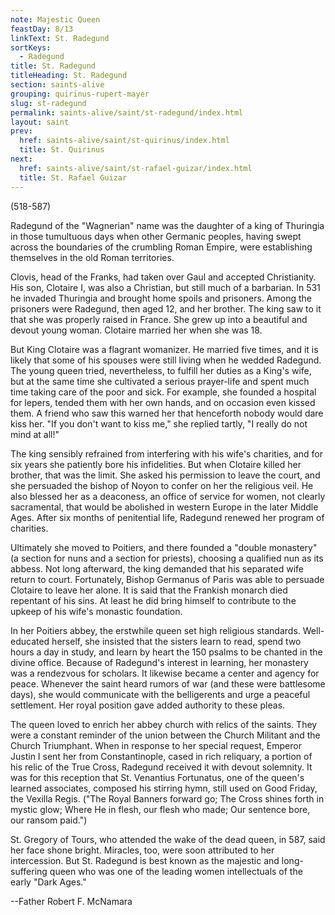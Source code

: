 ```yaml
---
note: Majestic Queen
feastDay: 8/13
linkText: St. Radegund
sortKeys:
  - Radegund
title: St. Radegund
titleHeading: St. Radegund
section: saints-alive
grouping: quirinus-rupert-mayer
slug: st-radegund
permalink: saints-alive/saint/st-radegund/index.html
layout: saint
prev:
  href: saints-alive/saint/st-quirinus/index.html
  title: St. Quirinus
next:
  href: saints-alive/saint/st-rafael-guizar/index.html
  title: St. Rafael Guizar
---
```

(518-587)

Radegund of the "Wagnerian" name was the daughter of a king of Thuringia in those tumultuous days when other Germanic peoples, having swept across the boundaries of the crumbling Roman Empire, were establishing themselves in the old Roman territories.

Clovis, head of the Franks, had taken over Gaul and accepted Christianity. His son, Clotaire I, was also a Christian, but still much of a barbarian. In 531 he invaded Thuringia and brought home spoils and prisoners. Among the prisoners were Radegund, then aged 12, and her brother. The king saw to it that she was properly raised in France. She grew up into a beautiful and devout young woman. Clotaire married her when she was 18.

But King Clotaire was a flagrant womanizer. He married five times, and it is likely that some of his spouses were still living when he wedded Radegund. The young queen tried, nevertheless, to fulfill her duties as a King's wife, but at the same time she cultivated a serious prayer-life and spent much time taking care of the poor and sick. For example, she founded a hospital for lepers, tended them with her own hands, and on occasion even kissed them. A friend who saw this warned her that henceforth nobody would dare kiss her. "If you don't want to kiss me," she replied tartly, "I really do not mind at all!"

The king sensibly refrained from interfering with his wife's charities, and for six years she patiently bore his infidelities. But when Clotaire killed her brother, that was the limit. She asked his permission to leave the court, and she persuaded the bishop of Noyon to confer on her the religious veil. He also blessed her as a deaconess, an office of service for women, not clearly sacramental, that would be abolished in western Europe in the later Middle Ages. After six months of penitential life, Radegund renewed her program of charities.

Ultimately she moved to Poitiers, and there founded a "double monastery" (a section for nuns and a section for priests), choosing a qualified nun as its abbess. Not long afterward, the king demanded that his separated wife return to court. Fortunately, Bishop Germanus of Paris was able to persuade Clotaire to leave her alone. It is said that the Frankish monarch died repentant of his sins. At least he did bring himself to contribute to the upkeep of his wife's monastic foundation.

In her Poitiers abbey, the erstwhile queen set high religious standards. Well-educated herself, she insisted that the sisters learn to read, spend two hours a day in study, and learn by heart the 150 psalms to be chanted in the divine office. Because of Radegund's interest in learning, her monastery was a rendezvous for scholars. It likewise became a center and agency for peace. Whenever the saint heard rumors of war (and these were battlesome days), she would communicate with the belligerents and urge a peaceful settlement. Her royal position gave added authority to these pleas.

The queen loved to enrich her abbey church with relics of the saints. They were a constant reminder of the union between the Church Militant and the Church Triumphant. When in response to her special request, Emperor Justin I sent her from Constantinople, cased in rich reliquary, a portion of his relic of the True Cross, Radegund received it with devout solemnity. It was for this reception that St. Venantius Fortunatus, one of the queen's learned associates, composed his stirring hymn, still used on Good Friday, the Vexilla Regis. ("The Royal Banners forward go; The Cross shines forth in mystic glow; Where He in flesh, our flesh who made; Our sentence bore, our ransom paid.")

St. Gregory of Tours, who attended the wake of the dead queen, in 587, said her face shone bright. Miracles, too, were soon attributed to her intercession. But St. Radegund is best known as the majestic and long-suffering queen who was one of the leading women intellectuals of the early "Dark Ages."

\--Father Robert F. McNamara